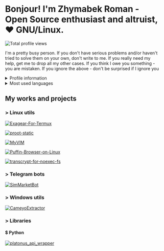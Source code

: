 # Bonjour! I'm Zhymabek Roman - Open Source enthusiast and altruist, ❤️ GNU/Linux. 

![Total profile views](https://komarev.com/ghpvc/?username=ZhymabekRoman&style=for-the-badge)

I'm a pretty busy person. If you don't have serious problems and/or haven't tried to solve them on your own, don't write to me. If you really need my help, get me to drop all my other cases. If you think I owe you something - you are mistaken. If you ignore the above - don't be surprised if I ignore you

<details>
  <summary>Profile information</summary>
  
  ![GitHub Stats](https://github-readme-stats-zhymabekroman.vercel.app/api?username=ZhymabekRoman)
  
</details>

<details>
  <summary>Most used languages</summary>
  
  ![Top Langs](https://github-readme-stats-zhymabekroman.vercel.app/api/top-langs/?username=ZhymabekRoman)
  
</details>

## My works and projects
### > Linux utils
[![Exagear-For-Termux](https://github-readme-stats-zhymabekroman.vercel.app/api/pin/?username=ZhymabekRoman&repo=Exagear-For-Termux)](https://github.com/ZhymabekRoman/Exagear-For-Termux)

[![proot-static](https://github-readme-stats-zhymabekroman.vercel.app/api/pin/?username=ZhymabekRoman&repo=proot-static)](https://github.com/ZhymabekRoman/proot-static)

[![MyVIM](https://github-readme-stats-zhymabekroman.vercel.app/api/pin/?username=ZhymabekRoman&repo=MyVIM)](https://github.com/ZhymabekRoman/MyVIM)

[![Puffin-Browser-on-Linux](https://github-readme-stats-zhymabekroman.vercel.app/api/pin/?username=ZhymabekRoman&repo=Puffin-Browser-on-Linux)](https://github.com/ZhymabekRoman/Puffin-Browser-on-Linux)

[![transcrypt-for-noexec-fs](https://github-readme-stats-zhymabekroman.vercel.app/api/pin/?username=ZhymabekRoman&repo=transcrypt-for-noexec-fs)](https://github.com/ZhymabekRoman/transcrypt-for-noexec-fs)


### > Telegram bots
[![SimMarketBot](https://github-readme-stats-zhymabekroman.vercel.app/api/pin/?username=ZhymabekRoman&repo=SimMarketBot)](https://github.com/ZhymabekRoman/SimMarketBot)


### > Windows utils
[![CameyoExtractor](https://github-readme-stats-zhymabekroman.vercel.app/api/pin/?username=ZhymabekRoman&repo=CameyoExtractor)](https://github.com/ZhymabekRoman/CameyoExtractor)


### > Libraries
#### $ Python
[![platonus_api_wrapper](https://github-readme-stats-zhymabekroman.vercel.app/api/pin/?username=ZhymabekRoman&repo=platonus_api_wrapper)](https://github.com/ZhymabekRoman/platonus_api_wrapper)
